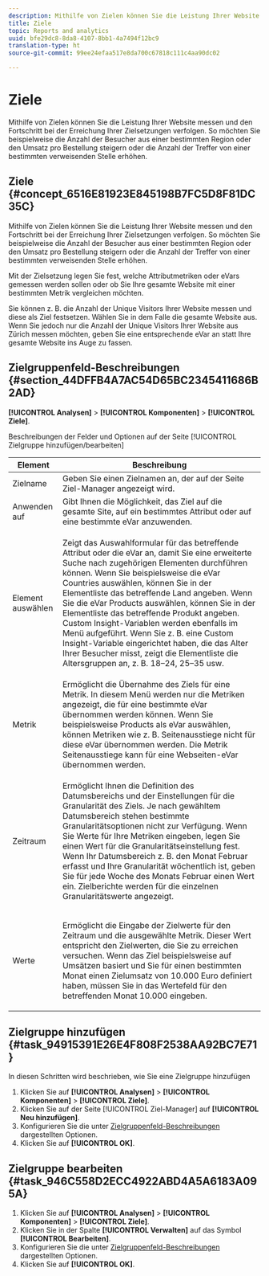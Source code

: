 ```yaml
---
description: Mithilfe von Zielen können Sie die Leistung Ihrer Website messen und den Fortschritt bei der Erreichung Ihrer Zielsetzungen verfolgen. So möchten Sie beispielweise die Anzahl der Besucher aus einer bestimmten Region oder den Umsatz pro Bestellung steigern oder die Anzahl der Treffer von einer bestimmten verweisenden Stelle erhöhen.
title: Ziele
topic: Reports and analytics
uuid: bfe29dc8-8da8-4107-8bb1-4a7494f12bc9
translation-type: ht
source-git-commit: 99ee24efaa517e8da700c67818c111c4aa90dc02

---
```



# Ziele

Mithilfe von Zielen können Sie die Leistung Ihrer Website messen und den Fortschritt bei der Erreichung Ihrer Zielsetzungen verfolgen. So möchten Sie beispielweise die Anzahl der Besucher aus einer bestimmten Region oder den Umsatz pro Bestellung steigern oder die Anzahl der Treffer von einer bestimmten verweisenden Stelle erhöhen.

## Ziele  {#concept_6516E81923E845198B7FC5D8F81DC35C}

Mithilfe von Zielen können Sie die Leistung Ihrer Website messen und den Fortschritt bei der Erreichung Ihrer Zielsetzungen verfolgen. So möchten Sie beispielweise die Anzahl der Besucher aus einer bestimmten Region oder den Umsatz pro Bestellung steigern oder die Anzahl der Treffer von einer bestimmten verweisenden Stelle erhöhen.

Mit der Zielsetzung legen Sie fest, welche Attributmetriken oder eVars gemessen werden sollen oder ob Sie Ihre gesamte Website mit einer bestimmten Metrik vergleichen möchten.

Sie können z. B. die Anzahl der Unique Visitors Ihrer Website messen und diese als Ziel festsetzen. Wählen Sie in dem Falle die gesamte Website aus. Wenn Sie jedoch nur die Anzahl der Unique Visitors Ihrer Website aus Zürich messen möchten, geben Sie eine entsprechende eVar an statt Ihre gesamte Website ins Auge zu fassen.

## Zielgruppenfeld-Beschreibungen  {#section_44DFFB4A7AC54D65BC2345411686B2AD}

**[!UICONTROL Analysen]** > **[!UICONTROL Komponenten]** > **[!UICONTROL Ziele]**.

Beschreibungen der Felder und Optionen auf der Seite [!UICONTROL Zielgruppe hinzufügen/bearbeiten]

<table id="table_E08728BECC204DF59F0AC99957A68CAE"> 
 <thead> 
  <tr> 
   <th colname="col1" class="entry"> Element </th> 
   <th colname="col2" class="entry"> Beschreibung </th> 
  </tr> 
 </thead>
 <tbody> 
  <tr> 
   <td colname="col1"> Zielname </td> 
   <td colname="col2">Geben Sie einen Zielnamen an, der auf der Seite <span class="wintitle">Ziel-Manager</span> angezeigt wird. </td> 
  </tr> 
  <tr> 
   <td colname="col1"> Anwenden auf </td> 
   <td colname="col2"> Gibt Ihnen die Möglichkeit, das Ziel auf die gesamte Site, auf ein bestimmtes Attribut oder auf eine bestimmte eVar anzuwenden. </td> 
  </tr> 
  <tr> 
   <td colname="col1"> Element auswählen </td> 
   <td colname="col2"> <p>Zeigt das Auswahlformular für das betreffende Attribut oder die eVar an, damit Sie eine     erweiterte Suche nach zugehörigen Elementen durchführen können. Wenn Sie beispielsweise die eVar <span class="uicontrol">Countries</span> auswählen, können Sie in der Elementliste das betreffende Land angeben. Wenn Sie die eVar <span class="uicontrol">Products</span> auswählen, können Sie in der Elementliste das betreffende Produkt angeben. Custom Insight-Variablen werden ebenfalls im Menü aufgeführt. Wenn Sie z. B. eine Custom Insight-Variable eingerichtet haben, die das Alter Ihrer Besucher misst, zeigt die Elementliste die Altersgruppen an, z. B. 18–24, 25–35 usw. </p> </td> 
  </tr> 
  <tr> 
   <td colname="col1"> Metrik </td> 
   <td colname="col2">Ermöglicht die Übernahme des Ziels für eine Metrik. In diesem Menü werden nur die Metriken angezeigt, die für eine bestimmte eVar übernommen werden können. Wenn Sie beispielsweise <span class="uicontrol">Products</span> als eVar auswählen, können Metriken wie z. B. <span class="uicontrol">Seitenausstiege</span> nicht für diese eVar übernommen werden. Die Metrik <span class="uicontrol">Seitenausstiege</span> kann für eine Webseiten-eVar übernommen werden. </td> 
  </tr> 
  <tr> 
   <td colname="col1"> Zeitraum </td> 
   <td colname="col2"> <p>Ermöglicht Ihnen die Definition des <span class="uicontrol">Datumsbereichs</span> und der Einstellungen für die <span class="uicontrol">Granularität</span> des Ziels. Je nach gewähltem Datumsbereich stehen bestimmte Granularitätsoptionen nicht zur Verfügung. Wenn Sie Werte für Ihre Metriken eingeben, legen Sie einen Wert für die     Granularitätseinstellung fest. Wenn Ihr Datumsbereich z. B. den Monat Februar erfasst und Ihre Granularität wöchentlich ist, geben Sie für jede Woche des Monats Februar einen Wert ein. Zielberichte werden für die einzelnen Granularitätswerte angezeigt. </p> </td> 
  </tr> 
  <tr> 
   <td colname="col1"> Werte </td> 
   <td colname="col2"> <p>Ermöglicht die Eingabe der Zielwerte für den Zeitraum und die ausgewählte Metrik. Dieser Wert entspricht den Zielwerten, die Sie zu erreichen versuchen. Wenn das Ziel beispielsweise auf Umsätzen basiert und Sie für einen bestimmten Monat einen Zielumsatz von 10.000 Euro definiert haben, müssen Sie in das Wertefeld für den betreffenden Monat 10.000 eingeben. </p> </td> 
  </tr> 
 </tbody> 
</table>

## Zielgruppe hinzufügen {#task_94915391E26E4F808F2538AA92BC7E71}

In diesen Schritten wird beschrieben, wie Sie eine Zielgruppe hinzufügen

<!-- 

t_add_a_target.xml

 -->

1. Klicken Sie auf **[!UICONTROL Analysen]** > **[!UICONTROL Komponenten]** > **[!UICONTROL Ziele]**.
1. Klicken Sie auf der Seite [!UICONTROL Ziel-Manager] auf **[!UICONTROL Neu hinzufügen]**.
1. Konfigurieren Sie die unter [Zielgruppenfeld-Beschreibungen](/help/analyze/reports-analytics/targets.md#section_44DFFB4A7AC54D65BC2345411686B2AD) dargestellten Optionen.
1. Klicken Sie auf **[!UICONTROL OK]**.

## Zielgruppe bearbeiten {#task_946C558D2ECC4922ABD4A5A6183A095A}

1. Klicken Sie auf **[!UICONTROL Analysen]** > **[!UICONTROL Komponenten]** > **[!UICONTROL Ziele]**.
1. Klicken Sie in der Spalte **[!UICONTROL Verwalten]** auf das Symbol **[!UICONTROL Bearbeiten]**.
1. Konfigurieren Sie die unter [Zielgruppenfeld-Beschreibungen](/help/analyze/reports-analytics/targets.md#section_44DFFB4A7AC54D65BC2345411686B2AD) dargestellten Optionen.
1. Klicken Sie auf **[!UICONTROL OK]**.
